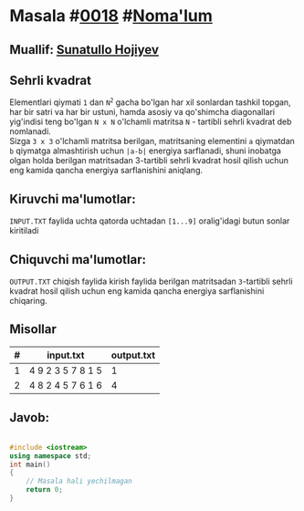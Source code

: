 
<h1>Masala #<a href="https://robocontest.uz/tasks/0018">0018</a> #<a href="https://robocontest.uz/tasks?category=1">Noma'lum</a></h1>
<h2> Muallif: <a href="https://robocontest.uz/profile/sunnat">Sunatullo Hojiyev</a></h2>
<h2>Sehrli kvadrat</h2>
<p>Elementlari qiymati <code>1</code> dan <code>N<sup>2</sup></code> gacha bo'lgan har xil sonlardan tashkil topgan, har bir satri va har bir ustuni, hamda asosiy va qo'shimcha diagonallari yig'indisi teng bo'lgan <code>N x N</code> o'lchamli matritsa <code>N</code> - tartibli sehrli kvadrat deb nomlanadi.<br>
    Sizga <code>3 x 3</code> o'lchamli matritsa berilgan, matritsaning elementini <code>a</code> qiymatdan <code>b</code> qiymatga almashtirish uchun <code>|a-b|</code> energiya sarflanadi, shuni inobatga olgan holda berilgan matritsadan 3-tartibli sehrli kvadrat hosil qilish uchun eng kamida qancha energiya sarflanishini aniqlang.</p>
<h2>Kiruvchi ma'lumotlar:</h2>
<p><code>INPUT.TXT</code> faylida uchta qatorda uchtadan <code>[1...9]</code> oralig'idagi butun sonlar kiritiladi</p>
<h2>Chiquvchi ma'lumotlar:</h2>
<p><code>OUTPUT.TXT</code> chiqish faylida kirish faylida berilgan matritsadan <code>3</code>-tartibli sehrli kvadrat hosil qilish uchun eng kamida qancha energiya sarflanishini chiqaring.</p>
<h2>Misollar</h2>
<table>
    <thead>
        <tr>
            <th>#</th>
            <th>input.txt</th>
            <th>output.txt</th>
        </tr>
    </thead>
    <tbody>
            <tr>
                <td>1</td>
                <td>4 9 2
3 5 7
8 1 5</td>
                <td>1</td>
            </tr>
            <tr>
                <td>2</td>
                <td>4 8 2
4 5 7
6 1 6</td>
                <td>4</td>
            </tr>
    </tbody>
    </table>
    
<h2>Javob:</h2>

######
```cpp
#include <iostream>
using namespace std;
int main()
{
    // Masala hali yechilmagan
    return 0;
}
```
